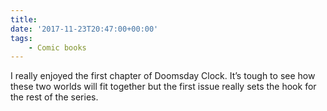 ```yaml
---
title:
date: '2017-11-23T20:47:00+00:00'
tags:
    - Comic books
---
```


I really enjoyed the first chapter of Doomsday Clock. It’s tough to see how these two worlds will fit together but the first issue really sets the hook for the rest of the series.